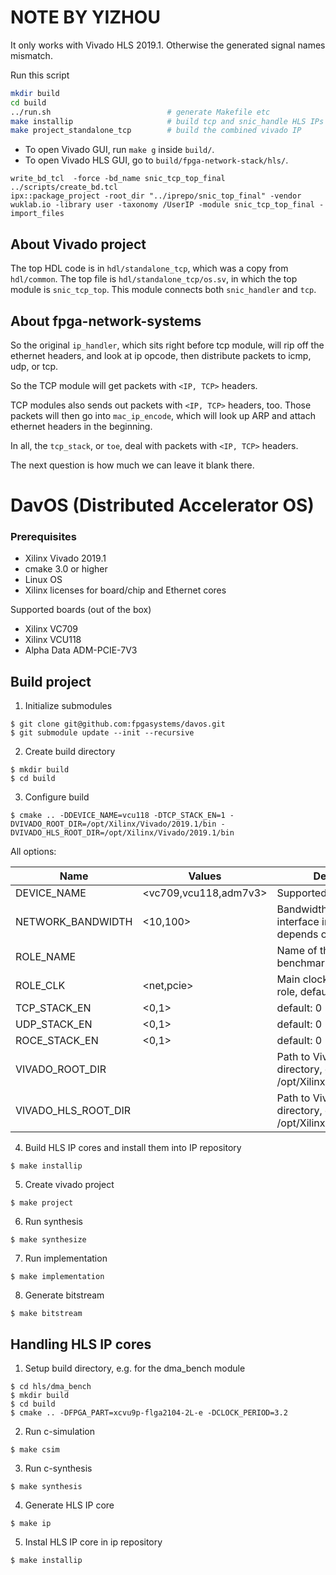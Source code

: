 # NOTE BY YIZHOU

It only works with Vivado HLS 2019.1. Otherwise the generated signal names mismatch.

Run this script
```bash
mkdir build
cd build
../run.sh                          # generate Makefile etc
make installip                     # build tcp and snic_handle HLS IPs
make project_standalone_tcp        # build the combined vivado IP
```

- To open Vivado GUI, run `make g` inside `build/`.
- To open Vivado HLS GUI, go to `build/fpga-network-stack/hls/`.

```
write_bd_tcl  -force -bd_name snic_tcp_top_final ../scripts/create_bd.tcl
ipx::package_project -root_dir "../iprepo/snic_top_final" -vendor wuklab.io -library user -taxonomy /UserIP -module snic_tcp_top_final -import_files
```

## About Vivado project

The top HDL code is in `hdl/standalone_tcp`, which was a copy from `hdl/common`.
The top file is `hdl/standalone_tcp/os.sv`, in which the top module is `snic_tcp_top`.
This module connects both `snic_handler` and `tcp`.


## About fpga-network-systems

So the original `ip_handler`, which sits right before tcp module,
will rip off the ethernet headers, and look at ip opcode,
then distribute packets to icmp, udp, or tcp.

So the TCP module will get packets with `<IP, TCP>` headers.

TCP modules also sends out packets with `<IP, TCP>` headers, too.
Those packets will then go into `mac_ip_encode`, which will look
up ARP and attach ethernet headers in the beginning.


In all, the `tcp_stack`, or `toe`, deal with packets with `<IP, TCP>` headers.

The next question is how much we can leave it blank there.




# DavOS (Distributed Accelerator OS)

### Prerequisites
- Xilinx Vivado 2019.1
- cmake 3.0 or higher
- Linux OS
- Xilinx licenses for board/chip and Ethernet cores

Supported boards (out of the box)
- Xilinx VC709
- Xilinx VCU118
- Alpha Data ADM-PCIE-7V3


## Build project

1. Initialize submodules
```
$ git clone git@github.com:fpgasystems/davos.git
$ git submodule update --init --recursive
```

2. Create build directory
```
$ mkdir build
$ cd build
```

3. Configure build
```
$ cmake .. -DDEVICE_NAME=vcu118 -DTCP_STACK_EN=1 -DVIVADO_ROOT_DIR=/opt/Xilinx/Vivado/2019.1/bin -DVIVADO_HLS_ROOT_DIR=/opt/Xilinx/Vivado/2019.1/bin

```
All options:

| Name                  | Values                | Desription                                                              |
| --------------------- | --------------------- | ----------------------------------------------------------------------- |
| DEVICE_NAME           | <vc709,vcu118,adm7v3> | Supported devices                                                       |
| NETWORK_BANDWIDTH     | <10,100>              | Bandwidth of the Ethernet interface in Gbit/s, default depends on board |
| ROLE_NAME             | <name>                | Name of the role, default:. benchmark_role                              |
| ROLE_CLK              | <net,pcie>            | Main clock used for the role, default: net                              |
| TCP_STACK_EN          | <0,1>                 | default: 0                                                              |
| UDP_STACK_EN          | <0,1>                 | default: 0                                                              |
| ROCE_STACK_EN         | <0,1>                 | default: 0                                                              |
| VIVADO_ROOT_DIR       | <path>                | Path to Vivado HLS directory, e.g. /opt/Xilinx/Vivado/2019.1            |
| VIVADO_HLS_ROOT_DIR   | <path>                | Path to Vivado HLS directory, e.g. /opt/Xilinx/Vivado/2019.1            |


4. Build HLS IP cores and install them into IP repository
```
$ make installip
```

5. Create vivado project
```
$ make project
```

6. Run synthesis
```
$ make synthesize
```

7. Run implementation
```
$ make implementation
```

8. Generate bitstream
```
$ make bitstream
```



## Handling HLS IP cores

1. Setup build directory, e.g. for the dma_bench module

```
$ cd hls/dma_bench
$ mkdir build
$ cd build
$ cmake .. -DFPGA_PART=xcvu9p-flga2104-2L-e -DCLOCK_PERIOD=3.2
```

2. Run c-simulation
```
$ make csim
```

3. Run c-synthesis
```
$ make synthesis
```

4. Generate HLS IP core
```
$ make ip
```

5. Instal HLS IP core in ip repository
```
$ make installip
```
